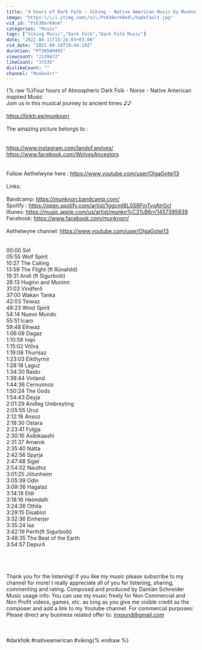 ```yaml
---
title: "4 hours of Dark Folk - Viking - Native American Music by Munknörr"
image: "https:\/\/i.ytimg.com\/vi\/Ps638erKAn4\/hqdefault.jpg"
vid_id: "Ps638erKAn4"
categories: "Music"
tags: ["Viking Music","Dark Folk","Dark Folk Music"]
date: "2022-04-11T15:26:03+03:00"
vid_date: "2021-09-18T19:44:10Z"
duration: "PT3H56M49S"
viewcount: "2139472"
likeCount: "37535"
dislikeCount: ""
channel: "Munknörr"
---
```

{% raw %}Four hours of Atmospheric Dark Folk - Norse - Native American inspired Music<br />Join us in this musical journey to ancient times ♪♪<br /><br /><a rel="nofollow" target="blank" href="https://linktr.ee/munknorr">https://linktr.ee/munknorr</a><br /><br />The amazing picture belongs to :<br /><br /><br /><a rel="nofollow" target="blank" href="https://www.instagram.com/landof.wolves/">https://www.instagram.com/landof.wolves/</a><br /><a rel="nofollow" target="blank" href="https://www.facebook.com/WolvesAncestors">https://www.facebook.com/WolvesAncestors</a><br /><br /><br />Follow Aethelwyne here : <a rel="nofollow" target="blank" href="https://www.youtube.com/user/OlgaGotei13">https://www.youtube.com/user/OlgaGotei13</a><br /><br />Links:<br /><br />Bandcamp: <a rel="nofollow" target="blank" href="https://munknorr.bandcamp.com/">https://munknorr.bandcamp.com/</a><br />Spotify : <a rel="nofollow" target="blank" href="https://open.spotify.com/artist/1ggcmI8L0SRFmTvoAtrGcl">https://open.spotify.com/artist/1ggcmI8L0SRFmTvoAtrGcl</a><br />lItunes: <a rel="nofollow" target="blank" href="https://music.apple.com/us/artist/munkn%C3%B6rr/1457395839">https://music.apple.com/us/artist/munkn%C3%B6rr/1457395839</a><br />Facebook: <a rel="nofollow" target="blank" href="https://www.facebook.com/munknorr/">https://www.facebook.com/munknorr/</a><br /><br />Aethelwyne channel: <a rel="nofollow" target="blank" href="https://www.youtube.com/user/OlgaGotei13">https://www.youtube.com/user/OlgaGotei13</a><br /><br /><br />00:00       Sól<br />05:55       Wolf Spirit<br />10:27       The Calling<br />13:59       The Flight (ft Rúnahild)<br />19:31       Andi (ft Sigurboði)<br />26:13       Huginn and Muninn<br />31:03       Vindferð<br />37:00       Wakan Tanka<br />42:03       Teiwaz<br />48:23       Wind Spirit<br />54:14       Nuevo Mundo<br />55:51       Icaro<br />59:48       Eihwaz<br />1:06:09    Dagaz<br />1:10:58    Inipi<br />1:15:02    Völva<br />1:19:08    Thurisaz<br />1:23:03    Eikthyrnir<br />1:28:18    Laguz<br />1:34:30    Raido<br />1:38:44    Vinland<br />1:44:36    Cernunnos<br />1:50:24    The Gods<br />1:54:43    Deyja<br />2:01:29    Andleg Umbreyting<br />2:05:55    Uruz<br />2:12:18    Ansuz<br />2:18:30    Ostara<br />2:23:41    Fylgja<br />2:30:16    Asibikaashi<br />2:31:37    Amarok<br />2:35:40    Nátta<br />2:42:56    Spyrja<br />2:47:48    Sigel<br />2:54:02    Nauthiz<br />3:01:25    Jötunheim<br />3:05:39    Odin<br />3:09:36    Hagalaz<br />3:14:18    Eldr <br />3:18:16    Heimdallr<br />3:24:36   Othila <br />3:29:15    Disablot<br />3:32:36    Einherjer<br />3:35:24    Isa<br />3:42:19    Perth(ft Sigurboði)<br />3:48:35    The Beat of the Earth<br />3:54:57    Depurð<br /><br /><br /><br /><br />Thank you for the listening! If you like my music please subscribe to my channel for more! I really appreciate all of you for listening, sharing, commenting and rating. Composed and produced by Damián Schneider Music usage info: You can use my music freely for Non Commercial and Non Profit videos, games, etc. as long as you give me visible credit as the composer and add a link to my Youtube channel. For commercial purposes: Please direct any business related offer to: inxound@gmail.com<br /><br /><br /><br />#darkfolk #nativeamerican #viking{% endraw %}
